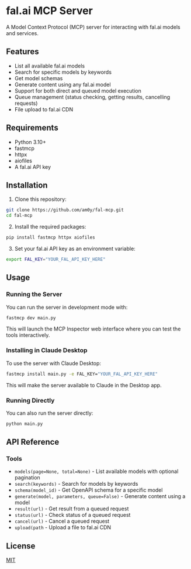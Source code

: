 # fal.ai MCP Server

A Model Context Protocol (MCP) server for interacting with fal.ai models and services.

## Features

- List all available fal.ai models
- Search for specific models by keywords
- Get model schemas
- Generate content using any fal.ai model
- Support for both direct and queued model execution
- Queue management (status checking, getting results, cancelling requests)
- File upload to fal.ai CDN

## Requirements

- Python 3.10+
- fastmcp
- httpx
- aiofiles
- A fal.ai API key

## Installation

1. Clone this repository:
```bash
git clone https://github.com/am0y/fal-mcp.git
cd fal-mcp
```

2. Install the required packages:
```bash
pip install fastmcp httpx aiofiles
```

3. Set your fal.ai API key as an environment variable:
```bash
export FAL_KEY="YOUR_FAL_API_KEY_HERE"
```

## Usage

### Running the Server

You can run the server in development mode with:

```bash
fastmcp dev main.py
```

This will launch the MCP Inspector web interface where you can test the tools interactively.

### Installing in Claude Desktop

To use the server with Claude Desktop:

```bash
fastmcp install main.py -e FAL_KEY="YOUR_FAL_API_KEY_HERE"
```

This will make the server available to Claude in the Desktop app.

### Running Directly

You can also run the server directly:

```bash
python main.py
```

## API Reference

### Tools

- `models(page=None, total=None)` - List available models with optional pagination
- `search(keywords)` - Search for models by keywords
- `schema(model_id)` - Get OpenAPI schema for a specific model
- `generate(model, parameters, queue=False)` - Generate content using a model
- `result(url)` - Get result from a queued request
- `status(url)` - Check status of a queued request
- `cancel(url)` - Cancel a queued request
- `upload(path` - Upload a file to fal.ai CDN

## License

[MIT](LICENSE)